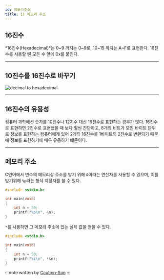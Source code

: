 ```yaml
---
id: 메모리주소
title: 1) 메모리 주소
---
```

## 16진수
*16진수(Hexadecimal)*는 0~9 까지는 0~9로, 10~15 까지는 A~F로 표현한다.
16진수를 사용할 땐 모든 수 앞에 0x를 붙인다.

---


## 10진수를 16진수로 바꾸기
![decimal to hexadecimal](https://cphinf.pstatic.net/mooc/20170807_218/1502072784893AgAug_PNG/5.4_-01.png?type=w760)

---


## 16진수의 유용성
컴퓨터 과학에선 숫자를 10진수나 12지수 대신 16진수로 표현하는 경우가 많다.
16진수로 표현하면 2진수로 표현했을 때 보다 훨씬 간단하고,
8개의 비트가 모인 바이트 단위로 정보를 표현하는 컴퓨터에게 있어
2개의 16진수를 1바이트의 2진수로 변환되기 때문에 정보를 표현하기에 매우 유용하기 떄문이다.

---

## 메모리 주소
C언어에서 변수의 메모리상 주소를 받기 위해 `&`이라는 연산자를 사용할 수 있으며,
이를 받기위해 `%p`라는 형식 지정자를 쓸 수 있다.
```c
#include <stdio.h>

int main(void)
{
    int n = 50;
    printf("%p\n", &n);
}
```
`*`를 사용하면 그 메모리 주소에 있는 실제 값을 얻을 수 있다.
```c
#include <stdio.h>

int main(void)
{
    int n = 50;
    printf("%i\n", *&n);
}
```


:::note
written by [Caution-Sun](https://github.com/Caution-Sun)
:::
